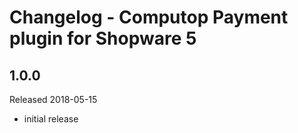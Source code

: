 # Changelog - Computop Payment plugin for Shopware 5

## 1.0.0
Released 2018-05-15
* initial release
